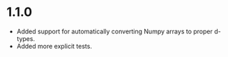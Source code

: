 # 1.1.0

* Added support for automatically converting Numpy arrays to proper d-types.
* Added more explicit tests.
